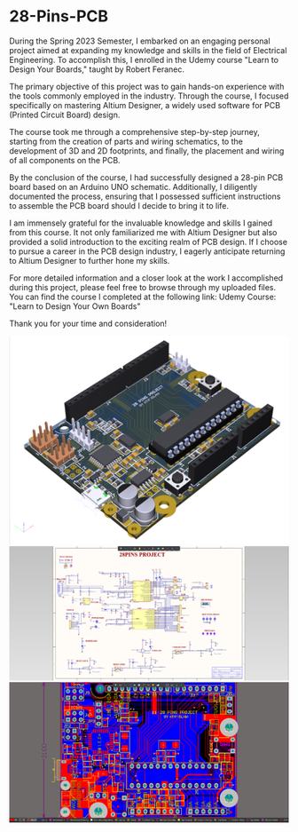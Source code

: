 # 28-Pins-PCB

During the Spring 2023 Semester, I embarked on an engaging personal project aimed at expanding my knowledge and skills in the field of Electrical Engineering. To accomplish this, I enrolled in the Udemy course "Learn to Design Your Boards," taught by Robert Feranec.

The primary objective of this project was to gain hands-on experience with the tools commonly employed in the industry. Through the course, I focused specifically on mastering Altium Designer, a widely used software for PCB (Printed Circuit Board) design.

The course took me through a comprehensive step-by-step journey, starting from the creation of parts and wiring schematics, to the development of 3D and 2D footprints, and finally, the placement and wiring of all components on the PCB.

By the conclusion of the course, I had successfully designed a 28-pin PCB board based on an Arduino UNO schematic. Additionally, I diligently documented the process, ensuring that I possessed sufficient instructions to assemble the PCB board should I decide to bring it to life.

I am immensely grateful for the invaluable knowledge and skills I gained from this course. It not only familiarized me with Altium Designer but also provided a solid introduction to the exciting realm of PCB design. If I choose to pursue a career in the PCB design industry, I eagerly anticipate returning to Altium Designer to further hone my skills.

For more detailed information and a closer look at the work I accomplished during this project, please feel free to browse through my uploaded files. You can find the course I completed at the following link: Udemy Course: "Learn to Design Your Own Boards"

Thank you for your time and consideration!

![Finished PCB](https://github.com/Atif-24/28-Pins-PCB/blob/main/!Released%20Files/PCB%20Finished.png)
![Finished Schematic No Variant](https://github.com/Atif-24/28-Pins-PCB/blob/main/!Released%20Files/Final%20schematic%20altium.png)
![PCB Layout](https://github.com/Atif-24/28-Pins-PCB/blob/main/!Released%20Files/Final%20PCB%20layout%20Altium.png)



